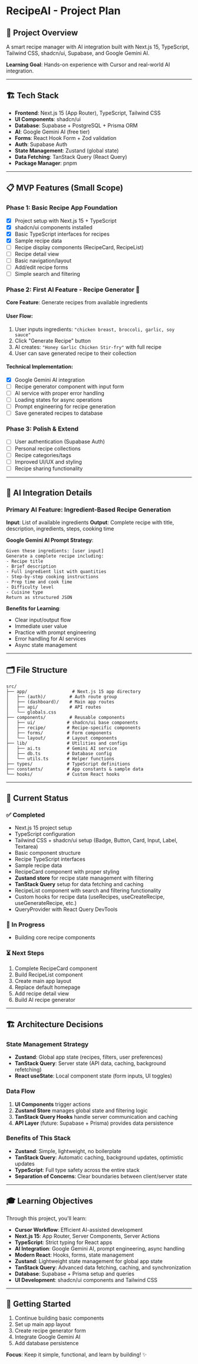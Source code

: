 # RecipeAI - Project Plan

## 🎯 Project Overview

A smart recipe manager with AI integration built with Next.js 15, TypeScript, Tailwind CSS, shadcn/ui, Supabase, and Google Gemini AI.

**Learning Goal**: Hands-on experience with Cursor and real-world AI integration.

---

## 🏗️ Tech Stack

- **Frontend**: Next.js 15 (App Router), TypeScript, Tailwind CSS
- **UI Components**: shadcn/ui
- **Database**: Supabase + PostgreSQL + Prisma ORM
- **AI**: Google Gemini AI (free tier)
- **Forms**: React Hook Form + Zod validation
- **Auth**: Supabase Auth
- **State Management**: Zustand (global state)
- **Data Fetching**: TanStack Query (React Query)
- **Package Manager**: pnpm

---

## 📋 MVP Features (Small Scope)

### Phase 1: Basic Recipe App Foundation

- [x] Project setup with Next.js 15 + TypeScript
- [x] shadcn/ui components installed
- [x] Basic TypeScript interfaces for recipes
- [x] Sample recipe data
- [ ] Recipe display components (RecipeCard, RecipeList)
- [ ] Recipe detail view
- [ ] Basic navigation/layout
- [ ] Add/edit recipe forms
- [ ] Simple search and filtering

### Phase 2: First AI Feature - Recipe Generator 🤖

**Core Feature**: Generate recipes from available ingredients

#### User Flow:

1. User inputs ingredients: `"chicken breast, broccoli, garlic, soy sauce"`
2. Click "Generate Recipe" button
3. AI creates: `"Honey Garlic Chicken Stir-fry"` with full recipe
4. User can save generated recipe to their collection

#### Technical Implementation:

- [x] Google Gemini AI integration
- [ ] Recipe generator component with input form
- [ ] AI service with proper error handling
- [ ] Loading states for async operations
- [ ] Prompt engineering for recipe generation
- [ ] Save generated recipes to database

### Phase 3: Polish & Extend

- [ ] User authentication (Supabase Auth)
- [ ] Personal recipe collections
- [ ] Recipe categories/tags
- [ ] Improved UI/UX and styling
- [ ] Recipe sharing functionality

---

## 🤖 AI Integration Details

### Primary AI Feature: Ingredient-Based Recipe Generation

**Input**: List of available ingredients
**Output**: Complete recipe with title, description, ingredients, steps, cooking time

**Google Gemini AI Prompt Strategy**:

```
Given these ingredients: [user input]
Generate a complete recipe including:
- Recipe title
- Brief description
- Full ingredient list with quantities
- Step-by-step cooking instructions
- Prep time and cook time
- Difficulty level
- Cuisine type
Return as structured JSON
```

**Benefits for Learning**:

- Clear input/output flow
- Immediate user value
- Practice with prompt engineering
- Error handling for AI services
- Async state management

---

## 🗂️ File Structure

```
src/
├── app/                 # Next.js 15 app directory
│   ├── (auth)/         # Auth route group
│   ├── (dashboard)/    # Main app routes
│   ├── api/            # API routes
│   └── globals.css
├── components/         # Reusable components
│   ├── ui/            # shadcn/ui base components
│   ├── recipe/        # Recipe-specific components
│   ├── forms/         # Form components
│   └── layout/        # Layout components
├── lib/               # Utilities and configs
│   ├── ai.ts          # Gemini AI service
│   ├── db.ts          # Database config
│   └── utils.ts       # Helper functions
├── types/             # TypeScript definitions
├── constants/         # App constants & sample data
└── hooks/             # Custom React hooks
```

---

## 🎯 Current Status

### ✅ Completed

- Next.js 15 project setup
- TypeScript configuration
- Tailwind CSS + shadcn/ui setup (Badge, Button, Card, Input, Label, Textarea)
- Basic component structure
- Recipe TypeScript interfaces
- Sample recipe data
- RecipeCard component with proper styling
- **Zustand store** for recipe state management with filtering
- **TanStack Query** setup for data fetching and caching
- RecipeList component with search and filtering functionality
- Custom hooks for recipe data (useRecipes, useCreateRecipe, useGenerateRecipe, etc.)
- QueryProvider with React Query DevTools

### 🔄 In Progress

- Building core recipe components

### ⏳ Next Steps

1. Complete RecipeCard component
2. Build RecipeList component
3. Create main app layout
4. Replace default homepage
5. Add recipe detail view
6. Build AI recipe generator

---

## 🏗️ Architecture Decisions

### State Management Strategy

- **Zustand**: Global app state (recipes, filters, user preferences)
- **TanStack Query**: Server state (API data, caching, background refetching)
- **React useState**: Local component state (form inputs, UI toggles)

### Data Flow

1. **UI Components** trigger actions
2. **Zustand Store** manages global state and filtering logic
3. **TanStack Query Hooks** handle server communication and caching
4. **API Layer** (future: Supabase + Prisma) provides data persistence

### Benefits of This Stack

- **Zustand**: Simple, lightweight, no boilerplate
- **TanStack Query**: Automatic caching, background updates, optimistic updates
- **TypeScript**: Full type safety across the entire stack
- **Separation of Concerns**: Clear boundaries between client/server state

---

## 🎓 Learning Objectives

Through this project, you'll learn:

- **Cursor Workflow**: Efficient AI-assisted development
- **Next.js 15**: App Router, Server Components, Server Actions
- **TypeScript**: Strict typing for React apps
- **AI Integration**: Google Gemini AI, prompt engineering, async handling
- **Modern React**: Hooks, forms, state management
- **Zustand**: Lightweight state management for global app state
- **TanStack Query**: Advanced data fetching, caching, and synchronization
- **Database**: Supabase + Prisma setup and queries
- **UI Development**: shadcn/ui components and Tailwind CSS

---

## 🚀 Getting Started

1. Continue building basic components
2. Set up main app layout
3. Create recipe generator form
4. Integrate Google Gemini AI
5. Add database persistence

**Focus**: Keep it simple, functional, and learn by building! ✨
